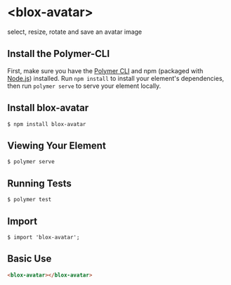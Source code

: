 # \<blox-avatar\>

select, resize, rotate and save an avatar image

## Install the Polymer-CLI

First, make sure you have the [Polymer CLI](https://www.npmjs.com/package/polymer-cli) and npm (packaged with [Node.js](https://nodejs.org)) installed. Run `npm install` to install your element's dependencies, then run `polymer serve` to serve your element locally.

## Install blox-avatar

```
$ npm install blox-avatar
```

## Viewing Your Element

```
$ polymer serve
```

## Running Tests

```
$ polymer test
```

## Import

```
$ import 'blox-avatar';
```
## Basic Use

```html
<blox-avatar></blox-avatar>
```
